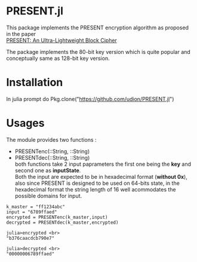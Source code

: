 # PRESENT.jl
This package implements the PRESENT encryption algorithm as proposed in the paper<br>
[PRESENT: An Ultra-Lightweight Block Cipher](http://lightweightcrypto.org/present/present_ches2007.pdf)

The package implements the 80-bit key version which is quite popular and conceptually same as 128-bit key version.

# Installation
In julia prompt do Pkg.clone("https://github.com/udion/PRESENT.jl")

# Usages
The module provides two functions : <br>
* PRESENTenc(::String, ::String)
* PRESENTdec(::String, ::String)
<br> both functions take 2 input paprameters the first one being the **key** and second one as **inputState**.<br>
Both the input are expected to be in hexadecimal format (**without 0x**), also since PRESENT is designed to be used on
64-bits state, in the hexadecimal format the string length of 16 well acommodates the possible domains for input.

```
k_master = "ff1234abc"
input = "6789ffaed"
encrypted = PRESENTenc(k_master,input)
decrypted = PRESENTdec(k_master,encrypted)
```

```
julia>encrypted <br>
"b376caacdcb790e7"

julia>decrypted <br>
"00000006789ffaed"
```
